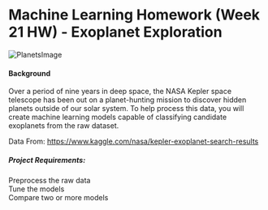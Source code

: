 # Machine Learning Homework (Week 21 HW) - Exoplanet Exploration

![PlanetsImage](https://physicsworld.com/wp-content/uploads/2018/02/2018-02-13-trappist.jpg)

#### Background
Over a period of nine years in deep space, the NASA Kepler space telescope has been out on a planet-hunting mission to discover hidden planets outside of our solar system. To help process this data, you will create machine learning models capable of classifying candidate exoplanets from the raw dataset.

Data From: https://www.kaggle.com/nasa/kepler-exoplanet-search-results

##### Project Requirements:
Preprocess the raw data \
Tune the models \
Compare two or more models
